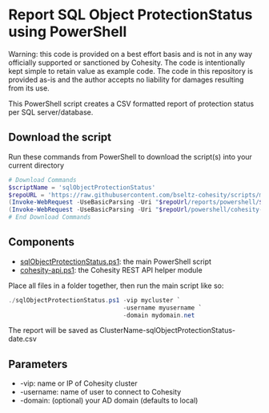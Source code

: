 # Report SQL Object ProtectionStatus using PowerShell

Warning: this code is provided on a best effort basis and is not in any way officially supported or sanctioned by Cohesity. The code is intentionally kept simple to retain value as example code. The code in this repository is provided as-is and the author accepts no liability for damages resulting from its use.

This PowerShell script creates a CSV formatted report of protection status per SQL server/database.

## Download the script

Run these commands from PowerShell to download the script(s) into your current directory

```powershell
# Download Commands
$scriptName = 'sqlObjectProtectionStatus'
$repoURL = 'https://raw.githubusercontent.com/bseltz-cohesity/scripts/master'
(Invoke-WebRequest -UseBasicParsing -Uri "$repoUrl/reports/powershell/$scriptName/$scriptName.ps1").content | Out-File "$scriptName.ps1"; (Get-Content "$scriptName.ps1") | Set-Content "$scriptName.ps1"
(Invoke-WebRequest -UseBasicParsing -Uri "$repoUrl/powershell/cohesity-api/cohesity-api.ps1").content | Out-File cohesity-api.ps1; (Get-Content cohesity-api.ps1) | Set-Content cohesity-api.ps1
# End Download Commands
```

## Components

* [sqlObjectProtectionStatus.ps1](https://raw.githubusercontent.com/bseltz-cohesity/scripts/master/reports/powershell/sqlObjectProtectionStatus/sqlObjectProtectionStatus.ps1): the main PowerShell script
* [cohesity-api.ps1](https://raw.githubusercontent.com/bseltz-cohesity/scripts/master/powershell/cohesity-api/cohesity-api.ps1): the Cohesity REST API helper module

Place all files in a folder together, then run the main script like so:

```powershell
./sqlObjectProtectionStatus.ps1 -vip mycluster `
                                -username myusername `
                                -domain mydomain.net
```

The report will be saved as ClusterName-sqlObjectProtectionStatus-date.csv

## Parameters

* -vip: name or IP of Cohesity cluster
* -username: name of user to connect to Cohesity
* -domain: (optional) your AD domain (defaults to local)
